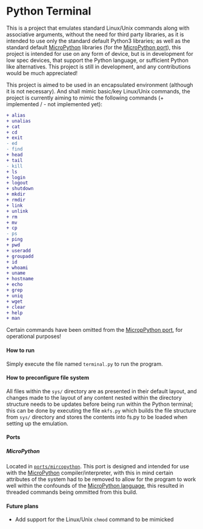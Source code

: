 # Python Terminal
This is a project that emulates standard Linux/Unix commands along with associative arguments, without the need for third party libraries, as it is intended to use only the standard default Python3 libraries; as well as the standard default [MicroPython](https://micropython.org/) libraries (for the [MicroPython port](ports/micropython/)), this project is intended for use on any form of device, but is in development for low spec devices, that support the Python language, or sufficient Python like alternatives. This project is still in development, and any contributions would be much appreciated!

This project is aimed to be used in an encapsulated environment (although it is not necessary). And shall mimic basic/key Linux/Unix commands, the project is currently aiming to mimic the following commands (+ implemented / - not implemented yet):
 ```diff
 + alias
 + unalias
 + cat 
 + cd
 + exit
 - ed
 - find
 + head
 + tail
 - kill
 + ls
 + login
 + logout
 + shutdown
 + mkdir
 + rmdir
 + link
 + unlink
 + rm
 + mv
 + cp
 - ps
 + ping
 + pwd
 + useradd
 + groupadd
 + id
 + whoami
 + uname
 + hostname
 + echo
 + grep
 + uniq
 + wget
 + clear
 + help
 + man
 ```
Certain commands have been omitted from the [MicropPython port](ports/micropython/), for operational purposes!

#### How to run
Simply execute the file named ```terminal.py``` to run the program.

#### How to preconfigure file system
All files within the ```sys/``` directory are as presented in their default layout, and changes made to the layout of any content nested within the directory structure needs to be updates before being run within the Python terminal; this can be done by executing the file ```mkfs.py``` which builds the file structure from ```sys/``` directory and stores the contents into fs.py to be loaded when setting up the emulation.

#### Ports
##### MicroPython
Located in [```ports/mircopython```](ports/micropython). This port is designed and intended for use with the [MicroPython](https://micropython.org/) compiler/interpreter, with this in mind certain attributes of the system had to be removed to allow for the program to work well within the confounds of the [MicroPython language](https://docs.micropython.org/en/latest/reference/index.html), this resulted in threaded commands being ommitted from this build.

#### Future plans
* Add support for the Linux/Unix `chmod` command to be mimicked
